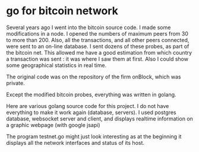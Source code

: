 # go for bitcoin network

Several years ago I went into the bitcoin source code. I made some modifications in a node. I opened the numbers of maximum peers from 30 to more than 200. Also, all the transactions, and all other peers connected, were sent to an on-line database.
I sent dozens of these probes, as part of the bitcoin net. This allowed me have a good estimation from which country a transaction was sent : it was where I saw them at first. Also I could show some geographical statistics in real time.

The original code was on the repository of the firm onBlock, which was private.

Except the modified bitcoin probes, everything was written in golang.

Here are various golang source code for this project. I do not have everything to make it work again (database, servers).
I used postgres database, websocket server and client, and displays realtime information on a graphic webpage (with google jsapi)

The program testnet.go might just look interesting as at the beginning it displays all the network interfaces and status of its host.
